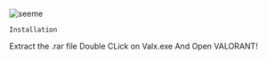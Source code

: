 
![seeme](https://github.com/AdmxLeVrai/Valx-Skin-Changer/assets/132093362/f6ed141e-14e3-4a5a-94da-59251c5a539b)


    Installation
Extract the .rar file
Double CLick on Valx.exe And Open VALORANT!
